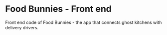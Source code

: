 # Food Bunnies - Front end

Front end code of Food Bunnies - the app that connects ghost kitchens with delivery drivers.